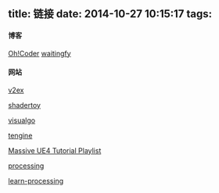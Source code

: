 title: 链接
date: 2014-10-27 10:15:17
tags:
---

#### 博客
[Oh!Coder](http://ohcoder.com/ "")
[waitingfy](http://www.waitingfy.com/ "")

#### 网站
[v2ex](http://www.v2ex.com/ "")

[shadertoy](https://www.shadertoy.com/ "")

[visualgo](http://visualgo.net/ "")

[tengine](http://tengine.taobao.org/book/ "")

[Massive UE4 Tutorial Playlist](https://www.youtube.com/playlist?list=PLZlv_N0_O1gaCL2XjKluO7N2Pmmw9pvhE)

[processing](https://processing.org/ "")

[learn-processing](http://learn.travelchinawith.me/?cat=57 "learn-processing")
